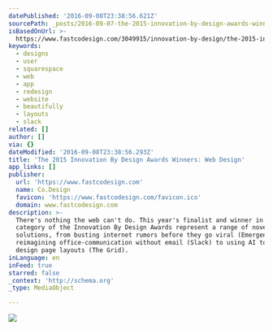 ```yaml
---
datePublished: '2016-09-08T23:38:56.621Z'
sourcePath: _posts/2016-09-07-the-2015-innovation-by-design-awards-winners-web-design.md
isBasedOnUrl: >-
  https://www.fastcodesign.com/3049915/innovation-by-design/the-2015-innovation-by-design-awards-winners-web-design
keywords:
  - designs
  - user
  - squarespace
  - web
  - app
  - redesign
  - website
  - beautifully
  - layouts
  - slack
related: []
author: []
via: {}
dateModified: '2016-09-08T23:38:56.293Z'
title: 'The 2015 Innovation By Design Awards Winners: Web Design'
app_links: []
publisher:
  url: 'https://www.fastcodesign.com'
  name: Co.Design
  favicon: 'https://www.fastcodesign.com/favicon.ico'
  domain: www.fastcodesign.com
description: >-
  There's nothing the web can't do. This year's finalist and winner in the web
  category of the Innovation By Design Awards represent a range of novel design
  solutions, from busting internet rumors before they go viral (Emergent) to
  reimagining office-communication without email (Slack) to using AI to help
  design page layouts (The Grid).
inLanguage: en
inFeed: true
starred: false
_context: 'http://schema.org'
_type: MediaObject

---
```

![](https://the-grid-user-content.s3-us-west-2.amazonaws.com/3f2ab1df-12d9-4444-9f2e-0863028523cc.png)